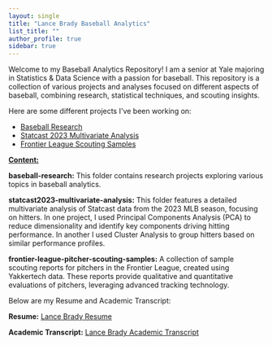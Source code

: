 ```yaml
---
layout: single
title: "Lance Brady Baseball Analytics"
list_title: ""
author_profile: true
sidebar: true
---
```

Welcome to my Baseball Analytics Repository! I am a senior at Yale majoring in Statistics & Data Science with a passion for baseball. This repository is a collection of various projects and analyses focused on different aspects of baseball, combining research, statistical techniques, and scouting insights.

Here are some different projects I've been working on:

- [Baseball Research](./baseball-research/)
- [Statcast 2023 Multivariate Analysis](./statcast2023-multivariate-analysis/)
- [Frontier League Scouting Samples](./frontier-league-pitcher-scouting-samples/)

<ins>**Content:**<ins>

**baseball-research:** This folder contains research projects exploring various topics in baseball analytics.

**statcast2023-multivariate-analysis:** This folder features a detailed multivariate analysis of Statcast data from the 2023 MLB season, focusing on hitters. In one project, I used Principal Components Analysis (PCA) to reduce dimensionality and identify key components driving hitting performance. In another I used Cluster Analysis to group hitters based on similar performance profiles.  

**frontier-league-pitcher-scouting-samples:** A collection of sample scouting reports for pitchers in the Frontier League, created using Yakkertech data. These reports provide qualitative and quantitative evaluations of pitchers, leveraging advanced tracking technology.  

Below are my Resume and Academic Transcript:  


**Resume:** [Lance Brady Resume](Lance%20Brady%20Resume%20UPDATED.pdf)  

**Academic Transcript:** [Lance Brady Academic Transcript](Lance%20Brady%20Yale%20University%20Academic%20Transcript%20(Fall%202024).pdf)
